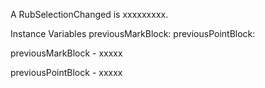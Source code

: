 A RubSelectionChanged is xxxxxxxxx.Instance Variables	previousMarkBlock:		<Object>	previousPointBlock:		<Object>previousMarkBlock	- xxxxxpreviousPointBlock	- xxxxx